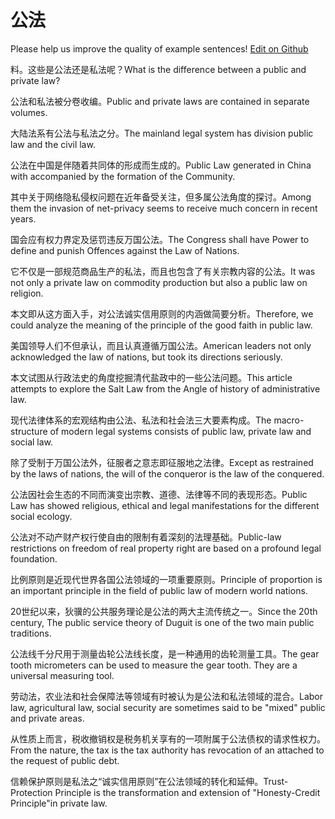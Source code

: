 # 公法

Please help us improve the quality of example sentences! [Edit on Github](https://github.com/jiyushe/jiyu-example-sentence-source/blob/main/chinese/gongfa.md)

<p><span class="chinese">料。这些是公法还是私法呢？</span><span class="english">What is the difference between a public and private law?</span></p>

<p><span class="chinese">公法和私法被分卷收编。</span><span class="english">Public and private laws are contained in separate volumes.</span></p>

<p><span class="chinese">大陆法系有公法与私法之分。</span><span class="english">The mainland legal system has division public law and the civil law.</span></p>

<p><span class="chinese">公法在中国是伴随着共同体的形成而生成的。</span><span class="english">Public Law generated in China with accompanied by the formation of the Community.</span></p>

<p><span class="chinese">其中关于网络隐私侵权问题在近年备受关注，但多属公法角度的探讨。</span><span class="english">Among them the invasion of net-privacy seems to receive much concern in recent years.</span></p>

<p><span class="chinese">国会应有权力界定及惩罚违反万国公法。</span><span class="english">The Congress shall have Power to define and punish Offences against the Law of Nations.</span></p>

<p><span class="chinese">它不仅是一部规范商品生产的私法，而且也包含了有关宗教内容的公法。</span><span class="english">It was not only a private law on commodity production but also a public law on religion.</span></p>

<p><span class="chinese">本文即从这方面入手，对公法诚实信用原则的内涵做简要分析。</span><span class="english">Therefore, we could analyze the meaning of the principle of the good faith in public law.</span></p>

<p><span class="chinese">美国领导人们不但承认，而且认真遵循万国公法。</span><span class="english">American leaders not only acknowledged the law of nations, but took its directions seriously.</span></p>

<p><span class="chinese">本文试图从行政法史的角度挖掘清代盐政中的一些公法问题。</span><span class="english">This article attempts to explore the Salt Law from the Angle of history of administrative law.</span></p>

<p><span class="chinese">现代法律体系的宏观结构由公法、私法和社会法三大要素构成。</span><span class="english">The macro-structure of modern legal systems consists of public law, private law and social law.</span></p>

<p><span class="chinese">除了受制于万国公法外，征服者之意志即征服地之法律。</span><span class="english">Except as restrained by the laws of nations, the will of the conqueror is the law of the conquered.</span></p>

<p><span class="chinese">公法因社会生态的不同而演变出宗教、道德、法律等不同的表现形态。</span><span class="english">Public Law has showed religious, ethical and legal manifestations for the different social ecology.</span></p>

<p><span class="chinese">公法对不动产财产权行使自由的限制有着深刻的法理基础。</span><span class="english">Public-law restrictions on freedom of real property right are based on a profound legal foundation.</span></p>

<p><span class="chinese">比例原则是近现代世界各国公法领域的一项重要原则。</span><span class="english">Principle of proportion is an important principle in the field of public law of modern world nations.</span></p>

<p><span class="chinese">20世纪以来，狄骥的公共服务理论是公法的两大主流传统之一。</span><span class="english">Since the 20th century, The public service theory of Duguit is one of the two main public traditions.</span></p>

<p><span class="chinese">公法线千分尺用于测量齿轮公法线长度，是一种通用的齿轮测量工具。</span><span class="english">The gear tooth micrometers can be used to measure the gear tooth. They are a universal measuring tool.</span></p>

<p><span class="chinese">劳动法，农业法和社会保障法等领域有时被认为是公法和私法领域的混合。</span><span class="english">Labor law, agricultural law, social security are sometimes said to be "mixed" public and private areas.</span></p>

<p><span class="chinese">从性质上而言，税收撤销权是税务机关享有的一项附属于公法债权的请求性权力。</span><span class="english">From the nature, the tax is the tax authority has revocation of an attached to the request of public debt.</span></p>

<p><span class="chinese">信赖保护原则是私法之“诚实信用原则”在公法领域的转化和延伸。</span><span class="english">Trust-Protection Principle is the transformation and extension of "Honesty-Credit Principle"in private law.</span></p>

